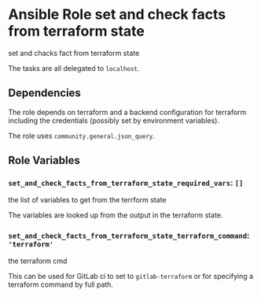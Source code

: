 # Ansible Role set and check facts from terraform state

set and chacks fact from terraform state

The tasks are all delegated to `localhost`.

## Dependencies

The role depends on terraform and a backend configuration for terraform including the credentials (possibly set by environment variables).

The role uses `community.general.json_query`.

## Role Variables

### `set_and_check_facts_from_terraform_state_required_vars`: `[]`

the list of variables to get from the terrform state

The variables are looked up from the output in the terraform state.

### `set_and_check_facts_from_terraform_state_terraform_command`: `'terraform'`

the terraform cmd

This can be used for GitLab ci to set to `gitlab-terraform` or for specifying a terraform command by full path.
